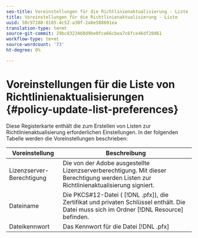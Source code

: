 ```yaml
---
seo-title: Voreinstellungen für die Richtlinienaktualisierung - Liste
title: Voreinstellungen für die Richtlinienaktualisierung - Liste
uuid: 50c97288-0185-4c52-a30f-2a8e588691ea
translation-type: tm+mt
source-git-commit: 29bc8323460d9be0fce66cbea7c6fce46df20d61
workflow-type: tm+mt
source-wordcount: '73'
ht-degree: 0%

---
```



# Voreinstellungen für die Liste von Richtlinienaktualisierungen {#policy-update-list-preferences}

Diese Registerkarte enthält die zum Erstellen von Listen zur Richtlinienaktualisierung erforderlichen Einstellungen. In der folgenden Tabelle werden die Voreinstellungen beschrieben:

| Voreinstellung | Beschreibung |
|---|---|
| Lizenzserver-Berechtigung | Die von der Adobe ausgestellte Lizenzserverberechtigung. Mit dieser Berechtigung werden Listen zur Richtlinienaktualisierung signiert. |
| Dateiname | Die PKCS#12-Datei ( [!DNL .pfx]), die Zertifikat und privaten Schlüssel enthält. Die Datei muss sich im Ordner [!DNL Resource] befinden. |
| Dateikennwort | Das Kennwort für die Datei [!DNL .pfx] |

